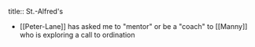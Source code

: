 title:: St.-Alfred's

- [[Peter-Lane]] has asked me to "mentor" or be a "coach" to [[Manny]] who is exploring a call to ordination